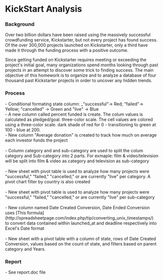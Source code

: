 <h1>KickStart Analysis </h1>
<h3>Background</h3>

Over two billion dollars have been raised using the massively successful crowdfunding service, Kickstarter, but not every project has found success. Of the over 300,000 projects launched on Kickstarter, only a third have made it through the funding process with a positive outcome. 

Since getting funded on Kickstarter requires meeting or exceeding the project's initial goal, many organizations spend months looking through past projects in an attempt to discover some trick to finding success. The main objective of this homework is to organize and to analyze a database of four thousand past Kickstarter projects in order to uncover any hidden trends.

<h3>Process</h3>
- Conditional formating state column: _"successful"-> Red; "failed"-> Yellow; "cancelled" -> Green and "live" -> Blue <br />
- A new column called percent funded is create. The colum values is calculated as pledged/goal. three-color scale. The cell values are colored  using a three-color scale. dark shade of red for 0 - transitioning to green at 100 - blue at 200.<br />
- New column "Average donation" is created to track how much on average each investor funds the project <br />
<br />  - Column category and and sub-category  are used to split the colum category and Sub-category into 2 parts. For exmaple: film & video/television will be split into film & video as category and television as sub-category <br />
<br />  - New sheet with pivot table is used to analyze how many projects were "successful," "failed," "cancelled," or are currently "live" per category. A pivot chart filter by country is also created<br />
<br />  - New sheet with pivot table is used to analyze how many projects were "successful," "failed," "cancelled," or are currently "live" per sub-category <br />
<br />  - New column named Date Created Conversion, Date Ended Conversion uses [This formula](http://spreadsheetpage.com/index.php/tip/converting_unix_timestamps/) to convert data contained within launched_at and deadline respectively into Excel's Date format<br />
<br />  - New sheet with a pivot table with a column of state, rows of Date Created Conversion, values based on the count of state, and filters based on parent category and Years.<br />

<h3>Report </h3>
- See report.doc file
